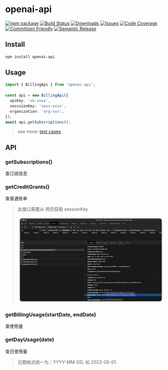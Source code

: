 # openai-api

[![npm package][npm-img]][npm-url]
[![Build Status][build-img]][build-url]
[![Downloads][downloads-img]][downloads-url]
[![Issues][issues-img]][issues-url]
[![Code Coverage][codecov-img]][codecov-url]
[![Commitizen Friendly][commitizen-img]][commitizen-url]
[![Semantic Release][semantic-release-img]][semantic-release-url]

## Install

```bash
npm install openai-api
```

## Usage

```ts
import { BillingApi } from 'openai-api';

const api = new BillingApi({
  apiKey: 'sk-xxxx',
  sesssionKey: 'sess-xxxx',
  organization: 'org-xxx',
});
await api.getSubscriptions();
```

> see more: [test cases](./test//index.spec.ts)

## API

### getSubscriptions()

查订阅信息

### getCreditGrants()

查普通账单

> 此接口需要从 网页获取 sessionKey
>
> ![网页获取 sessionKey](images/513c6a8ac2ec8b849a073a6cbbc5ff36027d6fdc9e86e7489aedca9bb9d08b8e.png)

### getBillingUsage(startDate, endDate)

查使用量

### getDayUsage(date)

查日使用量

> 日期格式统一为：YYYY-MM-DD, 如 2023-05-01.

[build-img]: https://github.com/jungley8/openai-api/actions/workflows/release.yml/badge.svg
[build-url]: https://github.com/jungley8/openai-api/actions/workflows/release.yml
[downloads-img]: https://img.shields.io/npm/dt/openai-api
[downloads-url]: https://www.npmtrends.com/openai-api
[npm-img]: https://img.shields.io/npm/v/openai-api
[npm-url]: https://www.npmjs.com/package/openai-api
[issues-img]: https://img.shields.io/github/issues/jungley8/openai-api
[issues-url]: https://github.com/jungley8/openai-api/issues
[codecov-img]: https://codecov.io/gh/jungley8/openai-api/branch/main/graph/badge.svg
[codecov-url]: https://codecov.io/gh/jungley8/openai-api
[semantic-release-img]: https://img.shields.io/badge/%20%20%F0%9F%93%A6%F0%9F%9A%80-semantic--release-e10079.svg
[semantic-release-url]: https://github.com/semantic-release/semantic-release
[commitizen-img]: https://img.shields.io/badge/commitizen-friendly-brightgreen.svg
[commitizen-url]: http://commitizen.github.io/cz-cli/
